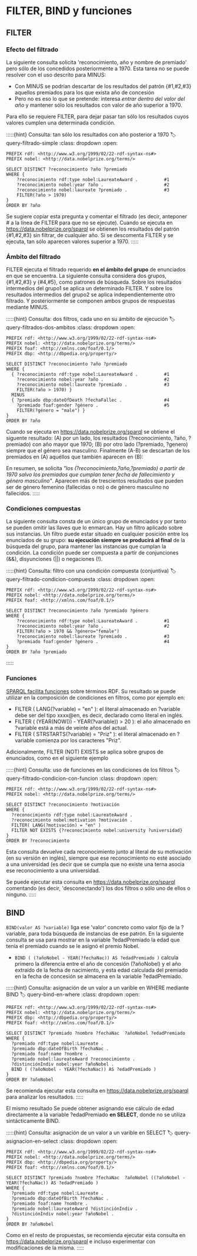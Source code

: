 # FILTER, BIND y funciones


## FILTER

### Efecto del filtrado
La siguiente consulta solicita 'reconocimiento, año y nombre de premiado' pero sólo de los concedidos posteriormente a 1970. Esta tarea no se puede resolver con el uso descrito para MINUS:
+ Con MINUS se podrían descartar de los resultados del patrón {#1,#2,#3} aquellos premiados para los que exista año de concesión
+ Pero no es eso lo que se pretende: interesa *entrar dentro del valor del año* y mantener sólo los resultados con valor de año superior a 1970.

Para ello se requiere FILTER, para dejar pasar tan sólo los resultados cuyos valores cumplen una determinada condición.

:::::{hint} Consulta: tan sólo los resultados con año posterior a 1970
:label: query-filtrado-simple
:class: dropdown
:open: 

```SPARQL
PREFIX rdf: <http://www.w3.org/1999/02/22-rdf-syntax-ns#>
PREFIX nobel: <http://data.nobelprize.org/terms/>

SELECT DISTINCT ?reconocimiento ?año ?premiado 
WHERE {
    ?reconocimiento rdf:type nobel:LaureateAward .          #1
    ?reconocimiento nobel:year ?año .                       #2
    ?reconocimiento nobel:laureate ?premiado .              #3 
    FILTER(?año > 1970)
}
ORDER BY ?año
```
Se sugiere copiar esta pregunta y comentar el filtrado (es decir, anteponer # a la línea de FILTER para que no se ejecute). Cuando se ejecuta en https://data.nobelprize.org/sparql se obtienen los resultados del patrón {#1,#2,#3} sin filtrar, de cualquier año. Si se descomenta FILTER y se ejecuta, tan sólo aparecen valores superior a 1970.
:::::


### Ámbito del filtrado
FILTER ejecuta el filtrado requerido **en el ámbito del grupo** de enunciados en que se encuentra. La siguiente consulta considera dos grupos, {#1,#2,#3} y {#4,#5}, como patrones de búsqueda. Sobre los resultados intermedios del grupo1 se aplica un determinado FILTER. Y sobre los resultados intermedios del grupo2 se aplica independientemente otro filtrado. Y posteriormente se componen ambos grupos de respuestas mediante MINUS.

:::::{hint} Consulta: dos filtros, cada uno en su ámbito de ejecución
:label: query-filtrados-dos-ambitos
:class: dropdown
:open: 

```SPARQL
PREFIX rdf: <http://www.w3.org/1999/02/22-rdf-syntax-ns#>
PREFIX nobel: <http://data.nobelprize.org/terms/>
PREFIX foaf: <http://xmlns.com/foaf/0.1/>
PREFIX dbp: <http://dbpedia.org/property/>

SELECT DISTINCT ?reconocimiento ?año ?premiado 
WHERE {
  { ?reconocimiento rdf:type nobel:LaureateAward .          #1
    ?reconocimiento nobel:year ?año .                       #2
    ?reconocimiento nobel:laureate ?premiado .              #3 
    FILTER(?año > 1970) }
  MINUS 
  { ?premiado dbp:dateOfDeath ?fechaFallec .                #4
    ?premiado foaf:gender ?género .                         #5
    FILTER(?género = "male") }
}
ORDER BY ?año
```
Cuando se ejecuta en https://data.nobelprize.org/sparql se obtiene el siguente resultado: (A) por un lado, los resultados (?reconocimiento, ?año, ?premiado) con año mayor que 1970; (B) por otro lado (?premiado, ?genero) siempre que el género sea masculino. Finalmente (A-B) se descartan de los premiados en (A) aquéllos que también aparecen en (B):

En resumen, se solicita *"los (?reconocimiento,?año,?premiado) a partir de 1970 salvo los premiados que cumplan tener fecha de fallecimiento y género masculino"*. Aparecen más de trescientos resultados que pueden ser de género femenino (fallecidas o no) o de género masculino no fallecidos.
:::::

### Condiciones compuestas
La siguiente consulta consta de un único grupo de enunciados y por tanto se pueden omitir las llaves que lo enmarcan. Hay un filtro aplicado sobre sus instancias. Un filtro puede estar situado en cualquier posición entre los enunciados de su grupo: **su ejecución siempre se producirá al final** de la búsqueda del grupo, para mantener las instancias que cumplan la condición. La condición puede ser compuesta a partir de conjunciones (&&), disyunciones (||) o negaciones (!).

:::::{hint} Consulta: filtro con una condición compuesta (conjuntiva)
:label: query-filtrado-condicion-compuesta
:class: dropdown
:open:
```SPARQL
PREFIX rdf: <http://www.w3.org/1999/02/22-rdf-syntax-ns#>
PREFIX nobel: <http://data.nobelprize.org/terms/>
PREFIX foaf: <http://xmlns.com/foaf/0.1/>

SELECT DISTINCT ?reconocimiento ?año ?premiado ?género
WHERE {
    ?reconocimiento rdf:type nobel:LaureateAward .          #1
    ?reconocimiento nobel:year ?año .                       #2
    FILTER(?año > 1970 && ?género="female")
    ?reconocimiento nobel:laureate ?premiado .              #3
    ?premiado foaf:gender ?género .                         #4
}
ORDER BY ?año ?premiado
```
:::::

### Funciones
[SPARQL facilita funciones](https://www.w3.org/TR/sparql11-query/#expressions) sobre términos RDF. Su resultado se puede utilizar en la composición de condiciones en filtros, como por ejemplo en:
+ FILTER ( LANG(?variable) = "en" ): el literal almacenado en ?variable debe ser del tipo xxxx@en, es decir, declarado como literal en inglés.
+ FILTER ( (YEAR(NOW()) - YEAR(?variable)) > 20 ): el año almacenado en ?variable está a más de veinte años del actual.
+ FILTER ( STRSTARTS(?variable) = "Priz" ): el literal almacenado en ?variable comienza por los caracteres "Priz".

Adicionalmente, FILTER (NOT) EXISTS se aplica sobre grupos de enunciados, como en el siguiente ejemplo

:::::{hint} Consulta: uso de funciones en las condiciones de los filtros
:label: query-filtrado-condicion-con-funcion
:class: dropdown
:open:

```SPARQL
PREFIX rdf: <http://www.w3.org/1999/02/22-rdf-syntax-ns#>
PREFIX nobel: <http://data.nobelprize.org/terms/>

SELECT DISTINCT ?reconocimiento ?motivación
WHERE {
  ?reconocimiento rdf:type nobel:LaureateAward .
  ?reconocimiento nobel:motivation ?motivación .
  FILTER( LANG(?motivación) = "en" )
  FILTER NOT EXISTS {?reconocimiento nobel:university ?universidad}
}
ORDER BY ?reconocimiento
```

Esta consulta devuelve cada reconocimiento junto al literal de su motivación (en su versión en inglés), siempre que ese reconocimiento no esté asociado a una universidad (es decir que se cumpla que no existe una terna asocia ese reconocimiento a una universidad. 

Se puede ejecutar esta consulta en https://data.nobelprize.org/sparql comentando (es decir, 'desconectando') los dos filtros o sólo uno de ellos o ninguno.
:::::

## BIND
`BIND(valor AS ?variable)` liga ese 'valor' concreto como valor fijo de la ?variable, para toda búsqueda de instancias de ese patrón. En la siguiente consulta se usa para mostrar en la variable ?edadPremiado la edad que tenía el premiado cuando se le asignó el premio Nobel.
+ `BIND ( (?añoNobel - YEAR(?fechaNac)) AS ?edadPremiado )` calcula primero la diferencia entre el año de concesión (?añoNobel) y el año extraído de la fecha de nacimiento, y esta edad calculada del premiado en la fecha de concesión se almacena en la variable ?edadPremiado.

:::::{hint} Consulta: asignación de un valor a un varible en WHERE mediante BIND
:label: query-bind-en-where
:class: dropdown
:open:

```SPARQL
PREFIX rdf: <http://www.w3.org/1999/02/22-rdf-syntax-ns#>
PREFIX nobel: <http://data.nobelprize.org/terms/>
PREFIX dbp: <http://dbpedia.org/property/>
PREFIX foaf: <http://xmlns.com/foaf/0.1/>

SELECT DISTINCT ?premiado ?nombre ?fechaNac  ?añoNobel ?edadPremiado
WHERE {
  ?premiado rdf:type nobel:Laureate .
  ?premiado dbp:dateOfBirth ?fechaNac .
  ?premiado foaf:name ?nombre .
  ?premiado nobel:laureateAward ?reconocimiento .
  ?distinciónIndiv nobel:year ?añoNobel .
  BIND ( (?añoNobel - YEAR(?fechaNac)) AS ?edadPremiado )
}
ORDER BY ?añoNobel
```
Se recomienda ejecutar esta consulta en https://data.nobelprize.org/sparql para analizar los resultados.
:::::

El mismo resultado Se puede obtener asignando ese cálculo de edad directamente a la variable ?edadPremiado **en SELECT**, donde no se utiliza sintácticamente BIND.

:::::{hint} Consulta: asignación de un valor a un varible en SELECT
:label: query-asignacion-en-select
:class: dropdown
:open:

```SPARQL
PREFIX rdf: <http://www.w3.org/1999/02/22-rdf-syntax-ns#>
PREFIX nobel: <http://data.nobelprize.org/terms/>
PREFIX dbp: <http://dbpedia.org/property/>
PREFIX foaf: <http://xmlns.com/foaf/0.1/>

SELECT DISTINCT ?premiado ?nombre ?fechaNac  ?añoNobel ((?añoNobel - YEAR(?fechaNac)) AS ?edadPremiado )
WHERE {
  ?premiado rdf:type nobel:Laureate .
  ?premiado dbp:dateOfBirth ?fechaNac .
  ?premiado foaf:name ?nombre .
  ?premiado nobel:laureateAward ?distinciónIndiv .
  ?distinciónIndiv nobel:year ?añoNobel .
}
ORDER BY ?añoNobel
```
Como en el resto de propuestas, se recomienda ejecutar esta consulta en https://data.nobelprize.org/sparql e incluso experimentar con modificaciones de la misma.
:::::
